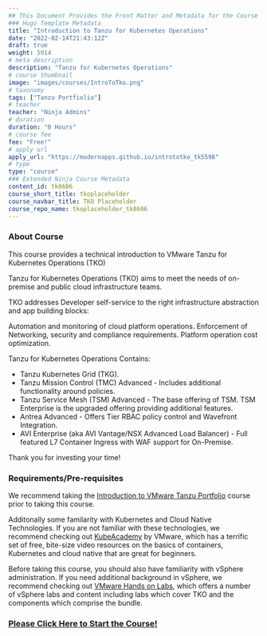 ```yaml
---
## This Document Provides the Front Matter and Metadata for the Course Information page used in the modernapps.ninja homepage and the member profile page.
### Hugo Template Metadata
title: "Introduction to Tanzu for Kubernetes Operations"
date: "2022-02-14T21:43:12Z"
draft: true
weight: 5014
# meta description
description: "Tanzu for Kubernetes Operations"
# course thumbnail
image: "images/courses/IntroToTko.png"
# taxonomy
tags: ["Tanzu Portfiolio"]
# teacher
teacher: "Ninja Admins"
# duration
duration: "0 Hours"
# course fee
fee: "Free!"
# apply url
apply_url: "https://modernapps.github.io/intrototko_tk5598"
# type
type: "course"
### Extended Ninja Course Metadata
content_id: tk8606
course_short_title: tkoplaceholder
course_navbar_title: TKO Placeholder
course_repo_name: tkoplaceholder_tk8606
---
```


### About Course

This course provides a technical introduction to VMware Tanzu for Kubernetes Operations (TKO)

Tanzu for Kubernetes Operations (TKO) aims to meet the needs of on-premise and public cloud infrastructure teams.

TKO addresses Developer self-service to the right infrastructure abstraction and app building blocks:

Automation and monitoring of cloud platform operations.
Enforcement of Networking, security and compliance requirements.
Platform operation cost optimization.

Tanzu for Kubernetes Operations Contains:

- Tanzu Kubernetes Grid (TKG).  
- Tanzu Mission Control (TMC) Advanced - Includes additional functionality around policies.
- Tanzu Service Mesh (TSM) Advanced - The base offering of TSM. TSM Enterprise is the upgraded offering providing additional features.
- Antrea Advanced - Offers Tier RBAC policy control and Wavefront Integration.  
- AVI Enterprise (aka AVI Vantage/NSX Advanced Load Balancer) - Full featured L7 Container Ingress with WAF support for On-Premise.

Thank you for investing your time!

### Requirements/Pre-requisites

We recommend taking the [Introduction to VMware Tanzu
Portfolio](https://lms.modernapps.ninja/courses/course-v1:modernapps+COU-TP6539+Perpetual/course/) course
prior to taking this course.


Additonally some familarity with Kubernetes and Cloud Native
Technologies. If you are not familiar with these technologies, we
recommend checking out [KubeAcademy](https://kube.academy/) by VMware,
which has a terrific set of free, bite-size video resources on the
basics of containers, Kubernetes and cloud native that are great for
beginners.

Before taking this course, you should also have familiarity with vSphere
administration. If you need additional background in vSphere, we
recommend checking out [VMware Hands on Labs](https://hol.vmware.com),
which offers a number of vSphere labs and content including labs which cover TKO and the components which comprise the bundle.

### [Please Click Here to Start the Course!](https://modernapps.ninja/intrototko_tk5598/)

